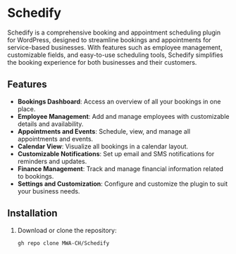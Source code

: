 # Schedify

Schedify is a comprehensive booking and appointment scheduling plugin for WordPress, designed to streamline bookings and appointments for service-based businesses. With features such as employee management, customizable fields, and easy-to-use scheduling tools, Schedify simplifies the booking experience for both businesses and their customers.

## Features

- **Bookings Dashboard**: Access an overview of all your bookings in one place.
- **Employee Management**: Add and manage employees with customizable details and availability.
- **Appointments and Events**: Schedule, view, and manage all appointments and events.
- **Calendar View**: Visualize all bookings in a calendar layout.
- **Customizable Notifications**: Set up email and SMS notifications for reminders and updates.
- **Finance Management**: Track and manage financial information related to bookings.
- **Settings and Customization**: Configure and customize the plugin to suit your business needs.

## Installation

1. Download or clone the repository:
   ```bash
   gh repo clone MWA-CH/Schedify
